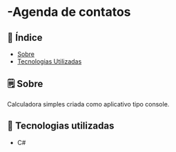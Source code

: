 # -Agenda de contatos


## 📕 Índice

- [Sobre](#-sobre)
- [Tecnologias Utilizadas](#-tecnologias-utilizadas)

## 🗒 Sobre

Calculadora simples criada como aplicativo tipo console.


## 🚀 Tecnologias utilizadas

- C#
